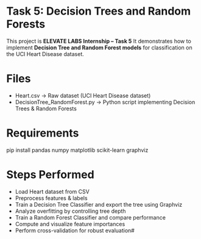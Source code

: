 # Task 5: Decision Trees and Random Forests

This project is **ELEVATE LABS Internship – Task 5**
It demonstrates how to implement **Decision Tree and Random Forest models** for classification on the UCI Heart Disease dataset.

# Files

- Heart.csv -> Raw dataset (UCI Heart Disease dataset)
- DecisionTree_RandomForest.py -> Python script implementing Decision Trees & Random Forests

# Requirements

pip install pandas numpy matplotlib scikit-learn graphviz

# Steps Performed

- Load Heart dataset from CSV
- Preprocess features & labels
- Train a Decision Tree Classifier and export the tree using Graphviz
- Analyze overfitting by controlling tree depth
- Train a Random Forest Classifier and compare performance
- Compute and visualize feature importances
- Perform cross-validation for robust evaluation#